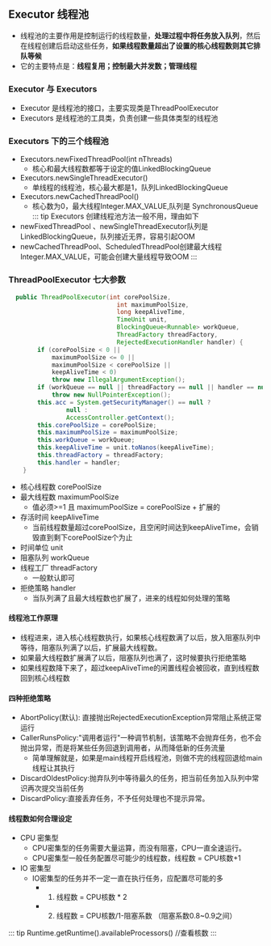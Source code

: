 ## Executor 线程池
+ 线程池的主要作用是控制运行的线程数量，**处理过程中将任务放入队列**，然后在线程创建后启动这些任务，**如果线程数量超出了设置的核心线程数则其它排队等候**
+ 它的主要特点是：**线程复用；控制最大并发数；管理线程**

### Executor 与 Executors
+ Executor 是线程池的接口，主要实现类是ThreadPoolExecutor
+ Executors 是线程池的工具类，负责创建一些具体类型的线程池

### Executors 下的三个线程池
+ Executors.newFixedThreadPool(int nThreads)
  - 核心和最大线程数都等于设定的值LinkedBlockingQueue
+ Executors.newSingleThreadExecutor()
  - 单线程的线程池，核心最大都是1，队列LinkedBlockingQueue
+ Executors.newCachedThreadPool()
  - 核心数为0，最大线程Integer.MAX_VALUE,队列是 SynchronousQueue
::: tip
Executors 创建线程池方法一般不用，理由如下
+ newFixedThreadPool 、newSingleThreadExecutor队列是LinkedBlockingQueue，队列接近无界，容易引起OOM
+ newCachedThreadPool、ScheduledThreadPool创建最大线程Integer.MAX_VALUE，可能会创建大量线程导致OOM
:::  

### ThreadPoolExecutor 七大参数
````java
  public ThreadPoolExecutor(int corePoolSize,
                              int maximumPoolSize,
                              long keepAliveTime,
                              TimeUnit unit,
                              BlockingQueue<Runnable> workQueue,
                              ThreadFactory threadFactory,
                              RejectedExecutionHandler handler) {
        if (corePoolSize < 0 ||
            maximumPoolSize <= 0 ||
            maximumPoolSize < corePoolSize ||
            keepAliveTime < 0)
            throw new IllegalArgumentException();
        if (workQueue == null || threadFactory == null || handler == null)
            throw new NullPointerException();
        this.acc = System.getSecurityManager() == null ?
                null :
                AccessController.getContext();
        this.corePoolSize = corePoolSize;
        this.maximumPoolSize = maximumPoolSize;
        this.workQueue = workQueue;
        this.keepAliveTime = unit.toNanos(keepAliveTime);
        this.threadFactory = threadFactory;
        this.handler = handler;
    }
````
+ 核心线程数 corePoolSize 
+ 最大线程数 maximumPoolSize
  - 值必须>=1 且 maximumPoolSize = corePoolSize + 扩展的
+ 存活时间 keepAliveTime
  - 当前线程数量超过corePoolSize，且空闲时间达到keepAliveTime，会销毁直到剩下corePoolSize个为止
+ 时间单位 unit
+ 阻塞队列 workQueue
+ 线程工厂 threadFactory
  - 一般默认即可
+ 拒绝策略 handler
  - 当队列满了且最大线程数也扩展了，进来的线程如何处理的策略

#### 线程池工作原理
+ 线程进来，进入核心线程数执行，如果核心线程数满了以后，放入阻塞队列中等待，阻塞队列满了以后，扩展最大线程数。
+ 如果最大线程数扩展满了以后，阻塞队列也满了，这时候要执行拒绝策略
+ 如果线程数降下来了，超过keepAliveTime的闲置线程会被回收，直到线程数回到核心线程数

#### 四种拒绝策略
+ AbortPolicy(默认): 直接抛出RejectedExecutionException异常阻止系统正常运行
+ CallerRunsPolicy:"调用者运行"一种调节机制，该策略不会抛弃任务，也不会抛出异常，而是将某些任务回退到调用者，从而降低新的任务流量 
  - 简单理解就是，如果是main线程开启线程池，则做不完的线程回退给main线程让其执行
+ DiscardOldestPolicy:抛弃队列中等待最久的任务，把当前任务加入队列中常识再次提交当前任务
+ DiscardPolicy:直接丢弃任务，不予任何处理也不提示异常。

#### 线程数如何合理设定
+ CPU 密集型
  - CPU密集型的任务需要大量运算，而没有阻塞，CPU一直全速运行。
  - CPU密集型一般任务配置尽可能少的线程数，线程数 = CPU核数+1
+ IO  密集型
  - IO密集型的任务并不一定一直在执行任务，应配置尽可能的多
    + 1. 线程数 = CPU核数 * 2
    + 2. 线程数 = CPU核数/1-阻塞系数 （阻塞系数0.8~0.9之间）

::: tip
Runtime.getRuntime().availableProcessors() //查看核数
:::

